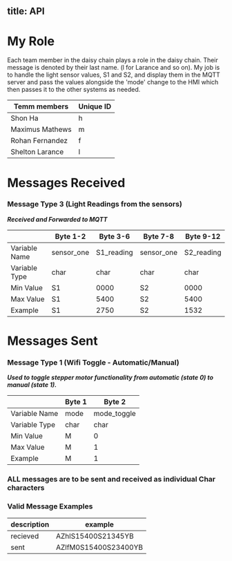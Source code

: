 title: API
---

# My Role

Each team member in the daisy chain plays a role in the daisy chain. Their message is denoted by their last name. (l for Larance and so on). My job is to handle the light sensor values, S1 and S2, and display them in the MQTT server and pass the values alongside the 'mode' change to the HMI which then passes it to the other systems as needed.




| Temm members | Unique ID |
|-----|-----|
|Shon Ha        |h|
|Maximus Mathews|m|
|Rohan Fernandez|f|
|Shelton Larance|l|


# Messages Received  

### Message Type 3 (Light Readings from the sensors)

<b><i>Received and Forwarded to MQTT</i></b>

|               | Byte 1-2     | Byte 3-6      | Byte 7-8     | Byte 9-12     |
|---------------|--------------|---------------|--------------|---------------|
| Variable Name | sensor_one   | S1_reading    | sensor_one   | S2_reading    |
| Variable Type | char         | char          | char         | char          |
| Min Value     | S1           | 0000          | S2           | 0000          |
| Max Value     | S1           | 5400          | S2           | 5400          |
| Example       | S1           | 2750          | S2           | 1532          |

# Messages Sent  

### Message Type 1 (Wifi Toggle - Automatic/Manual)

<b><i>Used to toggle stepper motor functionality from automatic (state 0) to manual (state 1).</i></b>

|               | Byte 1      | Byte 2 |
|---------------|-------------|--------|
| Variable Name | mode        | mode_toggle |  
| Variable Type | char        |  char| 
| Min Value     | M           |   0|
| Max Value     | M           |   1|
| Example       | M           |   1|



### ALL messages are to be sent and received as individual Char characters

### Valid Message Examples

|description      | example   |
|---------------|-------------|
| recieved|  AZhlS15400S21345YB          |
| sent|   AZlfM0S15400S23400YB    |  





